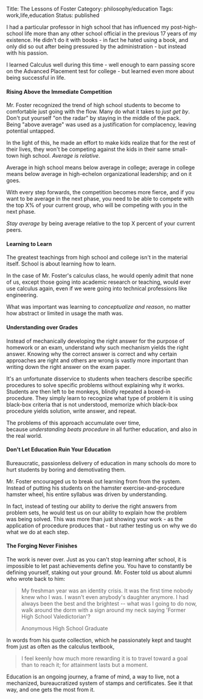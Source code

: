 Title: The Lessons of Foster
Category: philosophy/education
Tags: work,life,education
Status: published

I had a particular professor in high school that has influenced my post-high-school life more than any other school official in the previous 17 years of my existence. He didn't do it with books - in fact he hated using a book, and only did so out after being pressured by the administration - but instead with his passion.

I learned Calculus well during this time - well enough to earn passing score on the Advanced Placement test for college - but learned even more about being successful in life.

#### Rising Above the Immediate Competition

Mr. Foster recognized the trend of high school students to become to comfortable just going with the flow. Many do what it takes to _just get by_. Don't put yourself "on the radar" by staying in the middle of the pack.  Being "above average" was used as a justification for complacency, leaving potential untapped.

In the light of this, he made an effort to make kids realize that for the rest of their lives, they won't be competing against the kids in their same small-town high school. *Average is relative*.

Average in high school means below average in college; average in college means below average in high-echelon organizational leadership; and on it goes.

With every step forwards, the competition becomes more fierce, and if you want to be average in the next phase, you need to be able to compete with the top X% of your current group, who will be competing with you in the next phase.

_Stay average_ by being average relative to the top X percent of your current peers.

#### Learning to Learn

The greatest teachings from high school and college isn't in the material itself. School is about learning how to learn.

In the case of Mr. Foster's calculus class, he would openly admit that none of us, except those going into academic research or teaching, would ever use calculus again, even if we were going into technical professions like engineering.

What was important was learning to *conceptualize and reason*, no matter how abstract or limited in usage the math was.

#### Understanding over Grades

Instead of mechanically developing the right answer for the purpose of homework or an exam, understand *why* such mechanism yields the right answer. Knowing why the correct answer is correct and why certain approaches are right and others are wrong is vastly more important than writing down the right answer on the exam paper.

It's an unfortunate disservice to students when teachers describe specific procedures to solve specific problems without explaining why it works. Students are then left to be monkeys, blindly repeated a boxed-in procedure. They simply learn to recognize what type of problem it is using black-box criteria that is not understood, memorize which black-box procedure yields solution, write answer, and repeat.

The problems of this approach accumulate over time, because *understanding beats procedure* in all further education, and also in the real world.

#### Don't Let Education Ruin Your Education

Bureaucratic, passionless delivery of education in many schools do more to hurt students by boring and demotivating them. 

Mr. Foster encouraged us to break out learning from from the system. Instead of putting his students on the hamster exercise-and-procedure hamster wheel, his entire syllabus was driven by understanding. 

In fact, instead of testing our ability to derive the right answers from problem sets, he would test us on our ability to explain how the problem was being solved. This was more than just showing your work - as the application of procedure produces that - but rather testing us on why we do what we do at each step.

#### The Forging Never Finishes

The work is never over. Just as you can't stop learning after school, it is impossible to let past achievements define you. You have to constantly be defining yourself, staking out your ground. Mr. Foster told us about alumni who wrote back to him:

> My freshman year was an identity crisis. It was the first time nobody knew who I was. I wasn't even anybody's daughter anymore. I had always been the best and the brightest -- what was I going to do now, walk around the dorm with a sign around my neck saying 'Former High School Valedictorian'?
    <p class="annotation">
            Anonymous High School Graduate
    </p>

In words from his quote collection, which he passionately kept and taught from just as often as the calculus textbook,

> I feel keenly how much more rewarding it is to travel toward a goal than to reach it; for attainment lasts but a moment.

Education is an ongoing journey, a frame of mind, a way to live,  not a mechanized, bureaucratized system of stamps and certificates. See it that way, and one gets the most from it.

